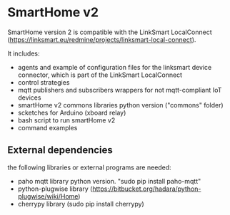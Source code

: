 # SmartHome v2

SmartHome version 2 is compatible with the LinkSmart LocalConnect (https://linksmart.eu/redmine/projects/linksmart-local-connect).

It includes:
- agents and example of configuration files for the linksmart device connector, which is part of the LinkSmart LocalConnect 
- control strategies
- mqtt publishers and subscribers wrappers for not mqtt-compliant IoT devices
- smartHome v2 commons libraries python version ("commons" folder)
- scketches for Arduino (xboard relay)
- bash script to run smartHome v2
- command examples

## External dependencies
the following libraries or external programs are needed:

- paho mqtt library python version. "sudo pip install paho-mqtt" 
- python-plugwise library (https://bitbucket.org/hadara/python-plugwise/wiki/Home)
- cherrypy library (sudo pip install cherrypy)

